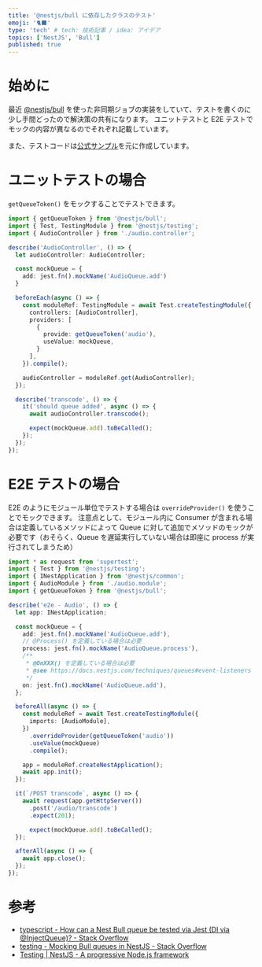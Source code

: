 ```yaml
---
title: '@nestjs/bull に依存したクラスのテスト'
emoji: '🐈‍⬛'
type: 'tech' # tech: 技術記事 / idea: アイデア
topics: ['NestJS', 'Bull']
published: true
---
```


# 始めに

最近 [@nestjs/bull](https://github.com/nestjs/bull) を使った非同期ジョブの実装をしていて、テストを書くのに少し手間どったので解決策の共有になります。
ユニットテストと E2E テストでモックの内容が異なるのでそれぞれ記載しています。

また、テストコードは[公式サンプル](https://github.com/nestjs/nest/tree/master/sample/26-queues)を元に作成しています。

# ユニットテストの場合

`getQueueToken()` をモックすることでテストできます。

```ts:audio.controller.spec.ts
import { getQueueToken } from '@nestjs/bull';
import { Test, TestingModule } from '@nestjs/testing';
import { AudioController } from './audio.controller';

describe('AudioController', () => {
  let audioController: AudioController;

  const mockQueue = {
    add: jest.fn().mockName('AudioQueue.add')
  }

  beforeEach(async () => {
    const moduleRef: TestingModule = await Test.createTestingModule({
      controllers: [AudioController],
      providers: [
        {
          provide: getQueueToken('audio'),
          useValue: mockQueue,
        }
      ],
    }).compile();

    audioController = moduleRef.get(AudioController);
  });

  describe('transcode', () => {
    it('should queue added', async () => {
      await audioController.transcode();

      expect(mockQueue.add).toBeCalled();
    });
  });
});
```

# E2E テストの場合

E2E のようにモジュール単位でテストする場合は `overrideProvider()` を使うことでモックできます。
注意点として、モジュール内に Consumer が含まれる場合は定義しているメソッドによって Queue に対して追加でメソッドのモックが必要です（おそらく、Queue を遅延実行していない場合は即座に process が実行されてしまうため）

```ts:audio.e2e.spec.ts
import * as request from 'supertest';
import { Test } from '@nestjs/testing';
import { INestApplication } from '@nestjs/common';
import { AudioModule } from './audio.module';
import { getQueueToken } from '@nestjs/bull';

describe('e2e - Audio', () => {
  let app: INestApplication;

  const mockQueue = {
    add: jest.fn().mockName('AudioQueue.add'),
    // @Process() を定義している場合は必要
    process: jest.fn().mockName('AudioQueue.process'),
    /**
     * @OnXXX() を定義している場合は必要
     * @see https://docs.nestjs.com/techniques/queues#event-listeners
     */
    on: jest.fn().mockName('AudioQueue.add'),
  };

  beforeAll(async () => {
    const moduleRef = await Test.createTestingModule({
      imports: [AudioModule],
    })
      .overrideProvider(getQueueToken('audio'))
      .useValue(mockQueue)
      .compile();

    app = moduleRef.createNestApplication();
    await app.init();
  });

  it(`/POST transcode`, async () => {
    await request(app.getHttpServer())
      .post('/audio/transcode')
      .expect(201);

      expect(mockQueue.add).toBeCalled();
  });

  afterAll(async () => {
    await app.close();
  });
});
```

# 参考

- [typescript - How can a Nest Bull queue be tested via Jest (DI via @InjectQueue)? - Stack Overflow](https://stackoverflow.com/questions/68214492/how-can-a-nest-bull-queue-be-tested-via-jest-di-via-injectqueue)
- [testing - Mocking Bull queues in NestJS - Stack Overflow](https://stackoverflow.com/questions/70563784/mocking-bull-queues-in-nestjs)
- [Testing | NestJS - A progressive Node.js framework](https://docs.nestjs.com/fundamentals/testing)
